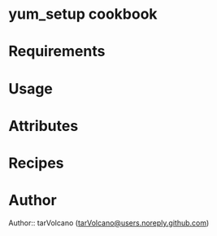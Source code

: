# yum_setup cookbook

# Requirements

# Usage

# Attributes

# Recipes

# Author

Author:: tarVolcano (<tarVolcano@users.noreply.github.com>)
